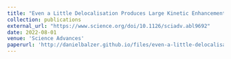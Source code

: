 ```yaml
---
title: "Even a Little Delocalisation Produces Large Kinetic Enhancements of Charge-Separation Efficiency in Organic Photovoltaics"
collection: publications
external_url: "https://www.science.org/doi/10.1126/sciadv.abl9692"
date: 2022-08-01
venue: 'Science Advances'
paperurl: 'http://danielbalzer.github.io/files/even-a-little-delocalisation-produces-large-kinetic-enhancements-of-charge-separation-efficiency-in-organic-photovoltaics.pdf'
---
```

